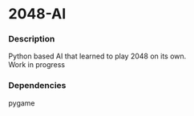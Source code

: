 # 2048-AI
### Description
Python based AI that learned to play 2048 on its own.  
Work in progress
### Dependencies
pygame
